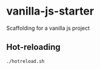 # vanilla-js-starter
Scaffolding for a vanilla js project


## Hot-reloading

```bash
./hotreload.sh
```
